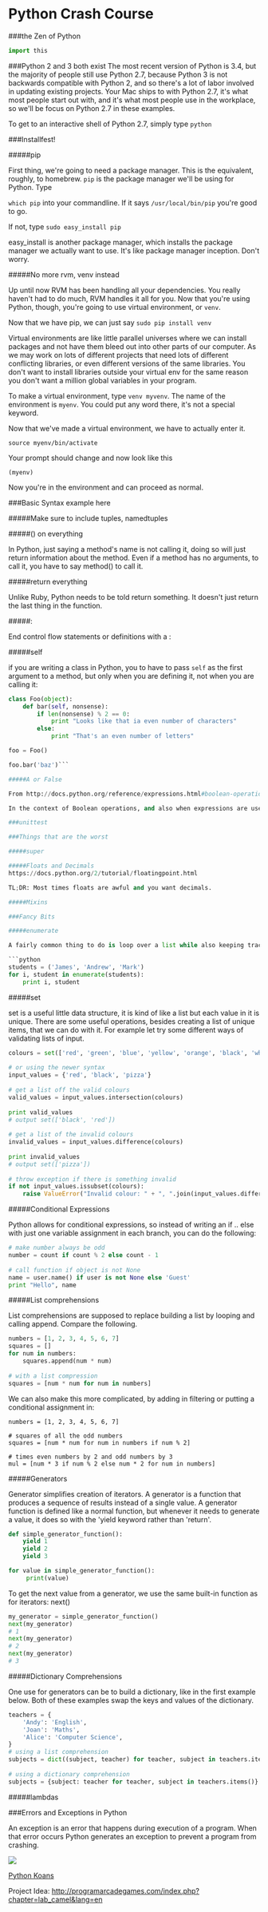 Python Crash Course
===================

###the Zen of Python
```python
import this
```

###Python 2 and 3 both exist
The most recent version of Python is 3.4, but the majority of people still use Python 2.7, because Python 3 is not backwards compatible with Python 2, and so there's a lot of labor involved in updating existing projects. Your Mac ships to with Python 2.7, it's what most people start out with, and it's what most people use in the workplace, so we'll be focus on Python 2.7 in these examples.

To get to an interactive shell of Python 2.7, simply type ```python```

###Installfest!

#####pip

First thing, we're going to need a package manager. This is the equivalent, roughly, to homebrew. ```pip``` is the package manager we'll be using for Python.
Type

```which pip``` into your commandline. If it says ```/usr/local/bin/pip``` you're good to go.

If not, type ```sudo easy_install pip```

easy_install is another package manager, which installs the package manager we actually want to use. It's like package manager inception.  Don't worry.

#####No more rvm, venv instead

Up until now RVM has been handling all your dependencies. You really haven't had to do much, RVM handles it all for you. Now that you're using Python, though, you're going to use virtual environment, or ```venv```.

Now that we have pip, we can just say ```sudo pip install venv```

Virtual environments are like little parallel universes where we can install packages and not have them bleed out into other parts of our computer. As we may work on lots of different projects that need lots of different conflicting libraries, or even different versions of the same libraries. You don't want to install libraries outside your virtual env for the same reason you don't want a million global variables in your program.

To make a virtual environment, type ```venv myvenv```. The name of the environment is ```myenv```. You could put any word there, it's not a special keyword.

Now that we've made a virtual environment, we have to actually enter it.

```source myenv/bin/activate```

Your prompt should change and now look like this

```(myenv) ```

Now you're in the environment and can proceed as normal.

###Basic Syntax example here

#####Make sure to include tuples, namedtuples

#####() on everything

In Python, just saying a method's name is not calling it, doing so will just return information about the method. Even if a method has no arguments, to call it, you have to say method() to call it.

#####return everything

Unlike Ruby, Python needs to be told return something. It doesn't just return the last thing in the function.

#####:

End control flow statements or definitions with a :

#####self

if you are writing a class in Python, you to have to pass ```self``` as the first argument to a method, but only when you are defining it, not when you are calling it:

```python
class Foo(object):
    def bar(self, nonsense):
        if len(nonsense) % 2 == 0:
            print "Looks like that ia even number of characters"
        else:
            print "That's an even number of letters"

foo = Foo()

foo.bar('baz')```

#####A or False

From http://docs.python.org/reference/expressions.html#boolean-operations:

In the context of Boolean operations, and also when expressions are used by control flow statements, the following values are interpreted as false: False, None, numeric zero of all types, and empty strings and containers (including strings, tuples, lists, dictionaries, sets and frozensets). All other values are interpreted as true.

###unittest

###Things that are the worst

#####super

#####Floats and Decimals
https://docs.python.org/2/tutorial/floatingpoint.html

TL;DR: Most times floats are awful and you want decimals.

#####Mixins

###Fancy Bits

#####enumerate

A fairly common thing to do is loop over a list while also keeping track of what index we are up to. Now we could use a count variable, but python gives us a nicer syntax for this with the enumerate() function.

```python
students = ('James', 'Andrew', 'Mark')
for i, student in enumerate(students):
    print i, student
```  
#####set

set is a useful little data structure, it is kind of like a list but each value in it is unique. There are some useful operations, besides creating a list of unique items, that we can do with it. For example let try some different ways of validating lists of input.

```python
colours = set(['red', 'green', 'blue', 'yellow', 'orange', 'black', 'white'])
 
# or using the newer syntax
input_values = {'red', 'black', 'pizza'}
 
# get a list off the valid colours
valid_values = input_values.intersection(colours)
 
print valid_values
# output set(['black', 'red'])
 
# get a list of the invalid colours
invalid_values = input_values.difference(colours)
 
print invalid_values
# output set(['pizza'])
 
# throw exception if there is something invalid 
if not input_values.issubset(colours):
    raise ValueError("Invalid colour: " + ", ".join(input_values.difference(colours)))
```

#####Conditional Expressions

Python allows for conditional expressions, so instead of writing an if .. else with just one variable assignment in each branch, you can do the following:

```python
# make number always be odd
number = count if count % 2 else count - 1
 
# call function if object is not None 
name = user.name() if user is not None else 'Guest'
print "Hello", name
```
#####List comprehensions

List comprehensions are supposed to replace building a list by looping and calling append. Compare the following.

```python
numbers = [1, 2, 3, 4, 5, 6, 7]
squares = []
for num in numbers:
    squares.append(num * num)
 
# with a list compression 
squares = [num * num for num in numbers]
```
We can also make this more complicated, by adding in filtering or putting a conditional assignment in:

```pythonpython
numbers = [1, 2, 3, 4, 5, 6, 7]
 
# squares of all the odd numbers
squares = [num * num for num in numbers if num % 2]
 
# times even numbers by 2 and odd numbers by 3
mul = [num * 3 if num % 2 else num * 2 for num in numbers]
```

#####Generators

Generator simplifies creation of iterators. A generator is a function that produces a sequence of results instead of a single value. A generator function is defined like a normal function, but whenever it needs to generate a value, it does so with the 'yield keyword rather than 'return'. 

```python
def simple_generator_function():
    yield 1
    yield 2
    yield 3

for value in simple_generator_function():
     print(value)
```

To get the next value from a generator, we use the same built-in function as for iterators: next()

```python
my_generator = simple_generator_function()
next(my_generator)
# 1
next(my_generator)
# 2
next(my_generator)
# 3
```
#####Dictionary Comprehensions

One use for generators can be to build a dictionary, like in the first example below. Both of these examples swap the keys and values of the dictionary.

```python
teachers = {
    'Andy': 'English',
    'Joan': 'Maths',
    'Alice': 'Computer Science',
}
# using a list comprehension
subjects = dict((subject, teacher) for teacher, subject in teachers.items())
 
# using a dictionary comprehension
subjects = {subject: teacher for teacher, subject in teachers.items()}
```

#####lambdas

###Errors and Exceptions in Python

An exception is an error that happens during execution of a program. When that error occurs Python generates an exception to prevent a program from crashing.

![](http://i.imgur.com/WRuJV6rl.png )

[Python Koans](https://github.com/gregmalcolm/python_koans)

Project Idea: http://programarcadegames.com/index.php?chapter=lab_camel&lang=en
